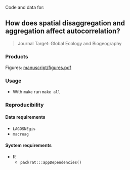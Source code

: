 Code and data for:

## How does spatial disaggregation and aggregation affect autocorrelation?

> Journal Target: Global Ecology and Biogeography

### Products

Figures: [manuscript/figures.pdf](manuscript/figures.pdf)

### Usage

* With `make` run `make all`

### Reproducibility

#### Data requirements

* `LAGOSNEgis`
* `macroag`

#### System requirements

* R
  * `packrat:::appDependencies()`
